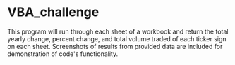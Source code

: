 # VBA_challenge

This program will run through each sheet of a workbook and return the total yearly change,
percent change, and total volume traded of each ticker sign on each sheet.
Screenshots of results from provided data are included for demonstration of code's functionality.
